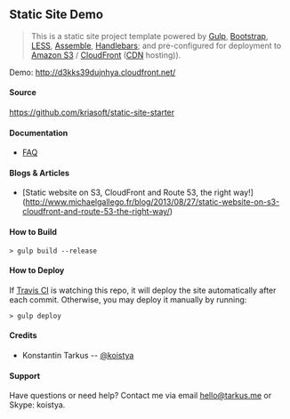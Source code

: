 ## Static Site Demo

> This is a static site project template powered by [Gulp](http://gulpjs.com/),
> [Bootstrap](http://getbootstrap.com/), [LESS](http://lesscss.org/),
> [Assemble](http://assemble.io/), [Handlebars](http://handlebarsjs.com/); and
> pre-configured for deployment to [Amazon S3](http://aws.amazon.com/s3/)
> / [CloudFront](http://aws.amazon.com/cloudfront/)
> ([CDN](http://en.wikipedia.org/wiki/Content_delivery_network) hosting)).

Demo: http://d3kks39dujnhya.cloudfront.net/

#### Source

https://github.com/kriasoft/static-site-starter

#### Documentation

 * [FAQ](./docs/faq.md)

#### Blogs & Articles

 - [Static website on S3, CloudFront and Route 53, the right way!]
   (http://www.michaelgallego.fr/blog/2013/08/27/static-website-on-s3-cloudfront-and-route-53-the-right-way/)

#### How to Build

```
> gulp build --release
```

#### How to Deploy

If [Travis CI](https://travis-ci.org/) is watching this repo, it will deploy
the site automatically after each commit. Otherwise, you may deploy it manually
by running:

```
> gulp deploy
```

#### Credits

 - Konstantin Tarkus -- [@koistya](https://twitter.com/koistya)

#### Support

Have questions or need help? Contact me via email [hello@tarkus.me](mailto:hello@tarkus.me)
or Skype: koistya.
